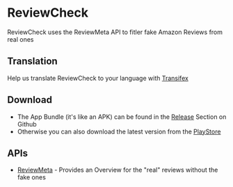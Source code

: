 # ReviewCheck
 ReviewCheck uses the ReviewMeta API to fitler fake Amazon Reviews from real ones

## Translation
Help us translate ReviewCheck to your language with [Transifex](https://www.transifex.com/signup/?join_project=reviewcheck)

## Download
* The App Bundle (it's like an APK) can be found in the [Release](https://github.com/MrMinemeet/ReviewCheck/releases) Section on Github
* Otherwise you can also download the latest version from the [PlayStore](https://play.google.com/store/apps/details?id=net.projectwhitespace.reviewcheck)


## APIs
* [ReviewMeta](https://reviewmeta.com/) - Provides an Overview for the "real" reviews without the fake ones
